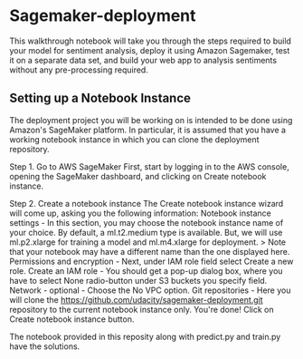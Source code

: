 # Sagemaker-deployment

This walkthrough notebook will take you through the steps required to build your model for sentiment analysis, deploy it using Amazon Sagemaker, test it on a separate data set, and build your web app to analysis sentiments without any pre-processing required. 

## Setting up a Notebook Instance
The deployment project you will be working on is intended to be done using Amazon's SageMaker platform. In particular, it is assumed that you have a working notebook instance in which you can clone the deployment repository.

Step 1. Go to AWS SageMaker
First, start by logging in to the AWS console, opening the SageMaker dashboard, and clicking on Create notebook instance.

Step 2. Create a notebook instance
The Create notebook instance wizard will come up, asking you the following information:
Notebook instance settings - In this section, you may choose the notebook instance name of your choice. By default, a ml.t2.medium type is available. But, we will use ml.p2.xlarge for training a model and ml.m4.xlarge for deployment. > Note that your notebook may have a different name than the one displayed here.
Permissions and encryption - Next, under IAM role field select Create a new role.
Create an IAM role - You should get a pop-up dialog box, where you have to select None radio-button under S3 buckets you specify field.
Network - optional - Choose the No VPC option.
Git repositories - Here you will clone the https://github.com/udacity/sagemaker-deployment.git repository to the current notebook instance only.
You're done! Click on Create notebook instance button.

The notebook provided in this reposity along with predict.py and train.py have the solutions. 
